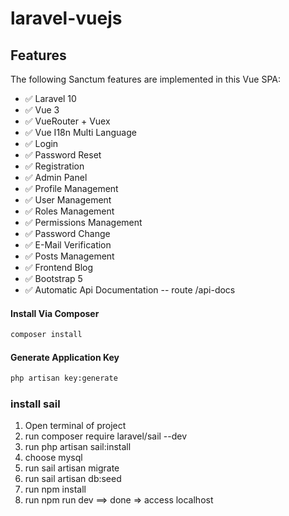 # laravel-vuejs

## Features

The following Sanctum features are implemented in this Vue SPA:

- ✅ Laravel 10
- ✅ Vue 3
- ✅ VueRouter + Vuex
- ✅ Vue I18n Multi Language
- ✅ Login
- ✅ Password Reset
- ✅ Registration
- ✅ Admin Panel
- ✅ Profile Management
- ✅ User Management
- ✅ Roles Management
- ✅ Permissions Management
- ✅ Password Change
- ✅ E-Mail Verification
- ✅ Posts Management
- ✅ Frontend Blog
- ✅ Bootstrap 5
- ✅ Automatic Api Documentation  -- route  /api-docs


#### Install Via Composer

```bash
composer install
```

#### Generate Application Key

```bash
php artisan key:generate
```

### install sail

1. Open terminal of project
2. run composer require laravel/sail --dev
3. run php artisan sail:install
4. choose mysql
5. run sail artisan migrate
6. run sail artisan db:seed
7. run npm install
8. run npm run dev
==> done => access localhost
